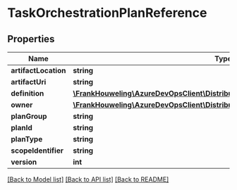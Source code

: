 # TaskOrchestrationPlanReference

## Properties
Name | Type | Description | Notes
------------ | ------------- | ------------- | -------------
**artifactLocation** | **string** |  | [optional] 
**artifactUri** | **string** |  | [optional] 
**definition** | [**\FrankHouweling\AzureDevOpsClient\DistributedTask\Model\TaskOrchestrationOwner**](TaskOrchestrationOwner.md) |  | [optional] 
**owner** | [**\FrankHouweling\AzureDevOpsClient\DistributedTask\Model\TaskOrchestrationOwner**](TaskOrchestrationOwner.md) |  | [optional] 
**planGroup** | **string** |  | [optional] 
**planId** | **string** |  | [optional] 
**planType** | **string** |  | [optional] 
**scopeIdentifier** | **string** |  | [optional] 
**version** | **int** |  | [optional] 

[[Back to Model list]](../README.md#documentation-for-models) [[Back to API list]](../README.md#documentation-for-api-endpoints) [[Back to README]](../README.md)


